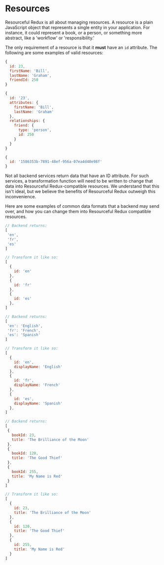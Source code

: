 # Resources

Resourceful Redux is all about managing resources. A resource is a plain
JavaScript object that represents a single entity in your application. For
instance, it could represent a book, or a person, or something more abstract,
like a 'workflow' or 'responsibility.'

The only requirement of a resource is that it **must** have an `id`
attribute. The following are some examples of valid resources:

```js
{
  id: 23,
  firstName: 'Bill',
  lastName: 'Graham',
  friendId: 250
}
```

```js
{
  id: '23',
  attributes: {
    firstName: 'Bill',
    lastName: 'Graham'
  },
  relationships: {
    friend: {
      type: 'person',
      id: 250
    }  
  }
}
```

```js
{
  id: '1586353b-7891-48ef-956a-07ea4d40e98f'
}
```

Not all backend services return data that have an ID attribute. For such
services, a transformation function will need to be written to change that data
into Resourceful Redux-compatible resources. We understand that this isn't
ideal, but we believe the benefits of Resourceful Redux outweigh this
inconvenience.

Here are some examples of common data formats that a backend may send over, and
how you can change them into Resourceful Redux compatible resources.

```js
// Backend returns:
[
 'en',
 'fr',
 'es'  
]

// Transform it like so:
[
  {
    id: 'en'
  },
  {
    id: 'fr'
  },
  {
    id: 'es'
  },
]
```

```js
// Backend returns:
[
 'en': 'English',
 'fr': 'French',
 'es': 'Spanish'
]

// Transform it like so:
[
  {
    id: 'en',
    displayName: 'English'
  },
  {
    id: 'fr',
    displayName: 'French'
  },
  {
    id: 'es',
    displayName: 'Spanish'
  },
]
```

```js
// Backend returns:
[
 {
   bookId: 23,
   title: 'The Brilliance of the Moon'
 },
 {
   bookId: 120,
   title: 'The Good Thief'
 },
 {
   bookId: 255,
   title: 'My Name is Red'
 }
]

// Transform it like so:
[
  {
    id: 23,
    title: 'The Brilliance of the Moon'
  },
  {
    id: 120,
    title: 'The Good Thief'
  },
  {
    id: 255,
    title: 'My Name is Red'
  }
]
```
